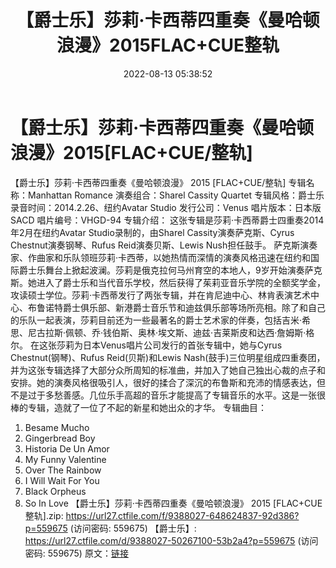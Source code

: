 ﻿---
title: 【爵士乐】莎莉·卡西蒂四重奏《曼哈顿浪漫》2015FLAC+CUE整轨
date: 2022-08-13 05:38:52
categories: 古典音乐、新世纪、纯音雅乐
tags: 纯音雅乐
---
# 【爵士乐】莎莉·卡西蒂四重奏《曼哈顿浪漫》2015[FLAC+CUE/整轨]

【爵士乐】莎莉·卡西蒂四重奏《曼哈顿浪漫》 2015 [FLAC+CUE/整轨]
专辑名称：Manhattan Romance
演奏组合：Sharel Cassity Quartet
专辑风格：爵士乐
录音时间：2014.2.26、纽约Avatar Studio
发行公司：Venus
唱片版本：日本版SACD
唱片编号：VHGD-94
专辑介绍：
这张专辑是莎莉·卡西蒂爵士四重奏2014年2月在纽约Avatar Studio录制的，由Sharel
Cassity演奏萨克斯、Cyrus Chestnut演奏钢琴、Rufus Reid演奏贝斯、Lewis
Nush担任鼓手。
萨克斯演奏家、作曲家和乐队领班莎莉·卡西蒂，以她热情而深情的演奏风格迅速在纽约和国际爵士乐舞台上掀起波澜。莎莉是俄克拉何马州育空的本地人，9岁开始演奏萨克斯。她进入了爵士乐和当代音乐学校，然后获得了茱莉亚音乐学院的全额奖学金，攻读硕士学位。莎莉·卡西蒂发行了两张专辑，并在肯尼迪中心、林肯表演艺术中心、布鲁诺特爵士俱乐部、新港爵士音乐节和迪兹俱乐部等场所亮相。除了和自己的乐队一起表演，莎莉目前还为一些最著名的爵士艺术家的伴奏，包括吉米·希思、尼古拉斯·佩顿、乔·钱伯斯、奥林·埃文斯、迪兹·吉莱斯皮和达西·詹姆斯·格尔。
在这张莎莉为日本Venus唱片公司发行的首张专辑中，她与Cyrus Chestnut(钢琴)、Rufus
Reid(贝斯)和Lewis
Nash(鼓手)三位明星组成四重奏团，并为这张专辑选择了大部分众所周知的标准曲，并加入了她自己独出心裁的点子和安排。她的演奏风格很吸引人，很好的揉合了深沉的布鲁斯和充沛的情感表达，但不是过于多愁善感。几位乐手高超的音乐才能提高了专辑音乐的水平。这是一张很棒的专辑，造就了一位了不起的新星和她出众的才华。
专辑曲目：
01. Besame Mucho
02. Gingerbread Boy
03. Historia De Un Amor
04. My Funny Valentine
05. Over The Rainbow
06. I Will Wait For You
07. Black Orpheus
08. So In Love
【爵士乐】莎莉·卡西蒂四重奏《曼哈顿浪漫》 2015
[FLAC+CUE整轨].zip: https://url27.ctfile.com/f/9388027-648624837-92d386?p=559675
(访问密码: 559675)
【爵士乐】: https://url27.ctfile.com/d/9388027-50267100-53b2a4?p=559675
(访问密码: 559675)
原文：[链接](https://blog.sina.com.cn/s/blog_1647c7e7601030yua.html)